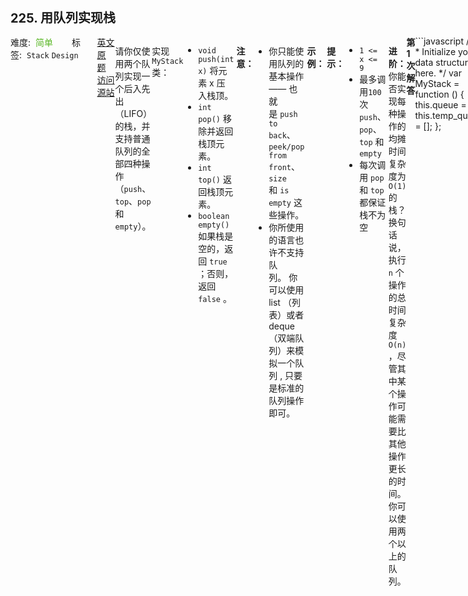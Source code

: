 <div style="font-size: 20px; margin-bottom: 15px; font-weight: bold;">225. 用队列实现栈</div>
<div style="display: flex; font-size: 14px; justify-content: space-between;"><div><span style="margin-right: 30px;">难度:&nbsp;&nbsp;<label style="color: rgb(90, 183, 38);">简单</label></span><span style="margin-right: 30px;">标签:&nbsp;&nbsp;<code>Stack</code>&nbsp;<code>Design</code></span></div><div><span style="margin-right: 15px;"><a href="https://leetcode.com/problems/implement-stack-using-queues/">英文原题</a></span><span><a href="https://leetcode-cn.com/problems/implement-stack-using-queues/">访问源站</a></span></div>
<hr style="height: 1px; margin: 1em 0px;" />
<p>请你仅使用两个队列实现一个后入先出（LIFO）的栈，并支持普通队列的全部四种操作（<code>push</code>、<code>top</code>、<code>pop</code> 和 <code>empty</code>）。</p>

<p>实现 <code>MyStack</code> 类：</p>

<ul>
	<li><code>void push(int x)</code> 将元素 x 压入栈顶。</li>
	<li><code>int pop()</code> 移除并返回栈顶元素。</li>
	<li><code>int top()</code> 返回栈顶元素。</li>
	<li><code>boolean empty()</code> 如果栈是空的，返回 <code>true</code> ；否则，返回 <code>false</code> 。</li>
</ul>

<p> </p>

<p><strong>注意：</strong></p>

<ul>
	<li>你只能使用队列的基本操作 —— 也就是 <code>push to back</code>、<code>peek/pop from front</code>、<code>size</code> 和 <code>is empty</code> 这些操作。</li>
	<li>你所使用的语言也许不支持队列。 你可以使用 list （列表）或者 deque（双端队列）来模拟一个队列 , 只要是标准的队列操作即可。</li>
</ul>

<p> </p>

<p><strong>示例：</strong></p>

<pre>
<strong>输入：</strong>
["MyStack", "push", "push", "top", "pop", "empty"]
[[], [1], [2], [], [], []]
<strong>输出：</strong>
[null, null, null, 2, 2, false]

<strong>解释：</strong>
MyStack myStack = new MyStack();
myStack.push(1);
myStack.push(2);
myStack.top(); // 返回 2
myStack.pop(); // 返回 2
myStack.empty(); // 返回 False
</pre>

<p> </p>

<p><strong>提示：</strong></p>

<ul>
	<li><code>1 <= x <= 9</code></li>
	<li>最多调用<code>100</code> 次 <code>push</code>、<code>pop</code>、<code>top</code> 和 <code>empty</code></li>
	<li>每次调用 <code>pop</code> 和 <code>top</code> 都保证栈不为空</li>
</ul>

<p> </p>

<p><strong>进阶：</strong>你能否实现每种操作的均摊时间复杂度为 <code>O(1)</code> 的栈？换句话说，执行 <code>n</code> 个操作的总时间复杂度 <code>O(n)</code> ，尽管其中某个操作可能需要比其他操作更长的时间。你可以使用两个以上的队列。</p>

<hr style="height: 1px; margin: 1em 0px;" />
<strong>第1次解答</strong>
```javascript
/**
 * Initialize your data structure here.
 */
var MyStack = function () {
  this.queue = [];
  this.temp_queue = [];
};

/**
 * Push element x onto stack.
 * @param {number} x
 * @return {void}
 */
MyStack.prototype.push = function (x) {
  this.queue.push(x);
};

/**
 * Removes the element on top of the stack and returns that element.
 * @return {number}
 */
MyStack.prototype.pop = function () {
  let length = this.queue.length;
  if (length === 0) return null;
  // 左手倒右手，将当前队列里的数据一个一个出队列，放到临时队列中去，只保留最后一个元素
  while (length > 1) {
    this.temp_queue.push(this.queue.shift());
    length--;
  }

  // 最后一个元素就是栈顶元素
  const result = this.queue.shift();

  // 右手再倒左手，将临时队列里的数据重新倒回去
  while (this.temp_queue.length !== 0) {
    this.queue.push(this.temp_queue.shift());
  }

  return result;
};

/**
 * Get the top element.
 * @return {number}
 */
MyStack.prototype.top = function () {
  // 先把栈顶元素取出来，然后再把它推回去
  let last = this.pop();
  this.push(last);
  return last;
};

/**
 * Returns whether the stack is empty.
 * @return {boolean}
 */
MyStack.prototype.empty = function () {
  // 把栈顶元素取出来，如果是 null，则表示不存在栈顶元素，为空队列
  let last = this.pop();
  if (last !== null) {
    this.push(last);
    return false;
  }
  return true;
};

/**
 * Your MyStack object will be instantiated and called as such:
 * var obj = new MyStack()
 * obj.push(x)
 * var param_2 = obj.pop()
 * var param_3 = obj.top()
 * var param_4 = obj.empty()
 */
```